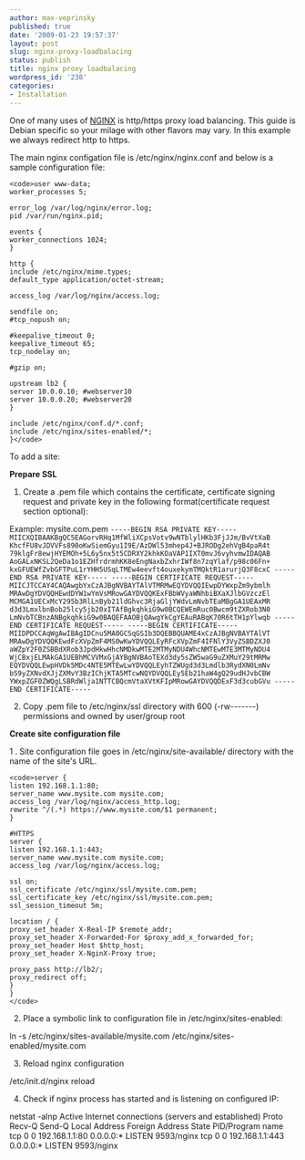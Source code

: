 ```yaml
---
author: max-veprinsky
published: true
date: '2009-01-23 19:57:37'
layout: post
slug: nginx-proxy-loadbalacing
status: publish
title: nginx proxy loadbalacing
wordpress_id: '238'
categories:
- Installation
---
```


One of many uses of [NGINX](http://wiki.codemongers.com/Main) is http/https proxy load balancing. This guide is Debian specific so your milage with other flavors may vary. In this example we always redirect http to https.

The main nginx configation file is /etc/nginx/nginx.conf and below is a sample configuration file:





    
    <code>user www-data;
    worker_processes 5;
    
    error_log /var/log/nginx/error.log;
    pid /var/run/nginx.pid;
    
    events {
    worker_connections 1024;
    }
    
    http {
    include /etc/nginx/mime.types;
    default_type application/octet-stream;
    
    access_log /var/log/nginx/access.log;
    
    sendfile on;
    #tcp_nopush on;
    
    #keepalive_timeout 0;
    keepalive_timeout 65;
    tcp_nodelay on;
    
    #gzip on;
    
    upstream lb2 {
    server 10.0.0.10; #webserver10
    server 10.0.0.20; #webserver20
    }
    
    include /etc/nginx/conf.d/*.conf;
    include /etc/nginx/sites-enabled/*;
    }</code>



To add a site:

**Prepare SSL**

1. Create a .pem file which contains the certificate, certificate signing request and private key in the following format(certificate request section optional):

Example: mysite.com.pem
`
-----BEGIN RSA PRIVATE KEY-----
MIICXQIBAAKBgQC5EAGorvRHq1MfWliXCpsVotv9wNTblylHKb3FjJJm/BvVtXaB
KhcfFU8vJDVVFs890oKwSiemGyu1I9E/AzDWl53mhep4J+BJRODg2ehVgB4paR4t
79klgFr8ewjHYEMOh+5L6y5nx5t5CDRXY2khkKOaVAP1IXT0mvJ6vyhvmwIDAQAB
AoGALxNKSL2QeDa1o1EZHfrdrmhKK8eEngNaxbZxhrIWf8n7zqYlaf/p98c06Fn+
kxGFUEWfZvbGFTPuL1rYHH5USqLTMEw4eevft4ouxekymTMQktR1arurjQ3F8cxC
-----END RSA PRIVATE KEY-----
-----BEGIN CERTIFICATE REQUEST-----
MIICJTCCAY4CAQAwgbYxCzAJBgNVBAYTAlVTMRMwEQYDVQQIEwpDYWxpZm9ybmlh
MRAwDgYDVQQHEwdDYW1wYmVsMRowGAYDVQQKExFBbWVyaWNhbiBXaXJlbGVzczEl
MCMGA1UECxMcY295b3RlLnByb21ldGhvc3RjaGljYWdvLmNvbTEaMBgGA1UEAxMR
d3d3LmxlbnBob25lcy5jb20xITAfBgkqhkiG9w0BCQEWEmRuc0Bwcm9tZXRob3N0
LmNvbTCBnzANBgkqhkiG9w0BAQEFAAOBjQAwgYkCgYEAuRABqK70R6tTH1pYlwqb
-----END CERTIFICATE REQUEST-----
-----BEGIN CERTIFICATE-----
MIIDPDCCAqWgAwIBAgIDCnu5MA0GCSqGSIb3DQEBBQUAME4xCzAJBgNVBAYTAlVT
MRAwDgYDVQQKEwdFcXVpZmF4MS0wKwYDVQQLEyRFcXVpZmF4IFNlY3VyZSBDZXJ0
aWZpY2F0ZSBBdXRob3JpdHkwHhcNMDkwMTE2MTMyNDU4WhcNMTEwMTE3MTMyNDU4
WjCBxjELMAkGA1UEBhMCVVMxGjAYBgNVBAoTEXd3dy5sZW5waG9uZXMuY29tMRMw
EQYDVQQLEwpHVDk5MDc4NTE5MTEwLwYDVQQLEyhTZWUgd3d3Lmdlb3RydXN0LmNv
bS9yZXNvdXJjZXMvY3BzIChjKTA5MTcwNQYDVQQLEy5Eb21haW4gQ29udHJvbCBW
YWxpZGF0ZWQgLSBRdWlja1NTTCBQcmVtaXVtKFIpMRowGAYDVQQDExF3d3cubGVu
-----END CERTIFICATE-----
`

2. Copy .pem file to /etc/nginx/ssl directory with 600 (-rw-------) permissions and owned by user/group root

**Create site configuration file**

1 . Site configuration file goes in /etc/nginx/site-available/ directory with the name of the site's URL.


    
    <code>server {
    listen 192.168.1.1:80;
    server_name www.mysite.com mysite.com;
    access_log /var/log/nginx/access_http.log;
    rewrite ^/(.*) https://www.mysite.com/$1 permanent;
    }
    
    #HTTPS
    server {
    listen 192.168.1.1:443;
    server_name www.mysite.com mysite.com;
    access_log /var/log/nginx/access.log;
    
    ssl on;
    ssl_certificate /etc/nginx/ssl/mysite.com.pem;
    ssl_certificate_key /etc/nginx/ssl/mysite.com.pem;
    ssl_session_timeout 5m;
    
    location / {
    proxy_set_header X-Real-IP $remote_addr;
    proxy_set_header X-Forwarded-For $proxy_add_x_forwarded_for;
    proxy_set_header Host $http_host;
    proxy_set_header X-NginX-Proxy true;
    
    proxy_pass http://lb2/;
    proxy_redirect off;
    }
    }
    </code>



2. Place a symbolic link to configuration file in /etc/nginx/sites-enabled:

ln -s /etc/nginx/sites-available/mysite.com /etc/nginx/sites-enabled/mysite.com

3. Reload nginx configuration

/etc/init.d/nginx reload

4. Check if nginx process has started and is listening on configured IP:

netstat -alnp
Active Internet connections (servers and established)
Proto Recv-Q Send-Q Local Address           Foreign Address         State       PID/Program name
tcp        0      0 192.168.1.1:80        0.0.0.0:*               LISTEN     9593/nginx
tcp        0      0 192.168.1.1:443       0.0.0.0:*               LISTEN     9593/nginx




